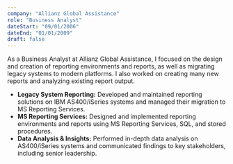 ```yaml
---
company: "Allianz Global Assistance"
role: "Business Analyst"
dateStart: "09/01/2006"
dateEnd: "01/01/2009"
draft: false
---
```


As a Business Analyst at Allianz Global Assistance, I focused on the design and creation of reporting environments and reports, as well as migrating legacy systems to modern platforms. I also worked on creating many new reports and analyzing existing report output.

- **Legacy System Reporting:** Developed and maintained reporting solutions on IBM AS400/iSeries systems and managed their migration to MS Reporting Services.
- **MS Reporting Services:** Designed and implemented reporting environments and reports using MS Reporting Services, SQL, and stored procedures.
- **Data Analysis & Insights:** Performed in-depth data analysis on AS400/iSeries systems and communicated findings to key stakeholders, including senior leadership.
